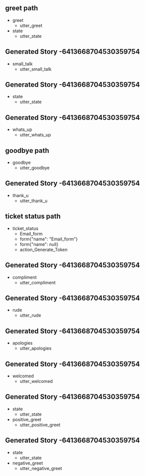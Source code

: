 ## greet path
* greet
    - utter_greet
* state
    - utter_state

## Generated Story -6413668704530359754
* small_talk
    - utter_small_talk

## Generated Story -6413668704530359754
* state
    - utter_state

## Generated Story -6413668704530359754
* whats_up
    - utter_whats_up

## goodbye path
* goodbye
  - utter_goodbye
 
## Generated Story -6413668704530359754
* thank_u
    - utter_thank_u
 
## ticket status path
* ticket_status
  - Email_form
  - form{"name": "Email_form"}
  - form{"name": null}
  - action_Generate_Token
 
## Generated Story -6413668704530359754
* compliment
    - utter_compliment

## Generated Story -6413668704530359754
* rude
    - utter_rude

## Generated Story -6413668704530359754
* apologies
    - utter_apologies
    
## Generated Story -6413668704530359754
* welcomed
    - utter_welcomed
    
## Generated Story -6413668704530359754
* state
    - utter_state
* positive_greet
    - utter_positive_greet

## Generated Story -6413668704530359754
* state
    - utter_state
* negative_greet
    - utter_negative_greet